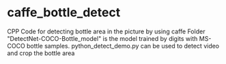 # caffe_bottle_detect
CPP Code for detecting bottle area in the picture by using caffe
Folder "DetectNet-COCO-Bottle_model" is the model trained by digits with MS-COCO bottle samples.
python_detect_demo.py can be used to detect video and crop the bottle area

